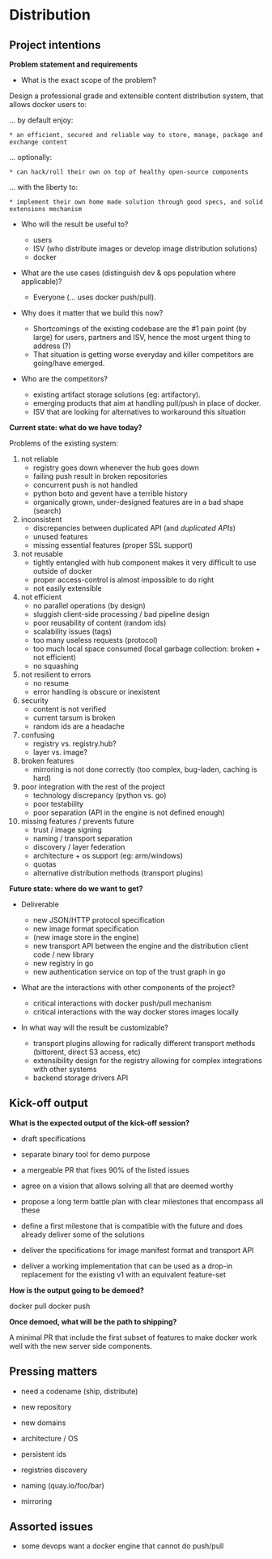 Distribution
=========================

## Project intentions

**Problem statement and requirements**

* What is the exact scope of the problem?


Design a professional grade and extensible content distribution system, that allows docker users to:

... by default enjoy:

	* an efficient, secured and reliable way to store, manage, package and exchange content

... optionally:

	* can hack/roll their own on top of healthy open-source components

... with the liberty to:

	* implement their own home made solution through good specs, and solid extensions mechanism


* Who will the result be useful to?

	* users
	* ISV (who distribute images or develop image distribution solutions)
	* docker

* What are the use cases (distinguish dev & ops population where applicable)?

	* Everyone (... uses docker push/pull).

* Why does it matter that we build this now?

	* Shortcomings of the existing codebase are the #1 pain point (by large) for users, partners and ISV, hence the most urgent thing to address (?)
	* That situation is getting worse everyday and killer competitors are going/have emerged. 

* Who are the competitors?

	* existing artifact storage solutions (eg: artifactory).
	* emerging products that aim at handling pull/push in place of docker.
	* ISV that are looking for alternatives to workaround this situation

**Current state: what do we have today?**

Problems of the existing system:

1. not reliable
	* registry goes down whenever the hub goes down
	* failing push result in broken repositories
	* concurrent push is not handled
	* python boto and gevent have a terrible history
	* organically grown, under-designed features are in a bad shape (search)
2. inconsistent
	* discrepancies between duplicated API (and *duplicated APIs*)
	* unused features
	* missing essential features (proper SSL support)
3. not reusable
	* tightly entangled with hub component makes it very difficult to use outside of docker
 	* proper access-control is almost impossible to do right
 	* not easily extensible
4. not efficient
	* no parallel operations (by design)
	* sluggish client-side processing / bad pipeline design
	* poor reusability of content (random ids)
	* scalability issues (tags)
	* too many useless requests (protocol)
	* too much local space consumed (local garbage collection: broken + not efficient)
	* no squashing
5. not resilient to errors
	* no resume
	* error handling is obscure or inexistent
6. security
	* content is not verified
	* current tarsum is broken 
	* random ids are a headache
7. confusing
	* registry vs. registry.hub?
	* layer vs. image?
8. broken features
	* mirroring is not done correctly (too complex, bug-laden, caching is hard)
9. poor integration with the rest of the project
	* technology discrepancy (python vs. go)
	* poor testability
	* poor separation (API in the engine is not defined enough)
10. missing features / prevents future
	* trust / image signing
	* naming / transport separation
	* discovery / layer federation
	* architecture + os support (eg: arm/windows)
	* quotas
	* alternative distribution methods (transport plugins)

**Future state: where do we want to get?**

* Deliverable
	* new JSON/HTTP protocol specification
	* new image format specification
	* (new image store in the engine)
	* new transport API between the engine and the distribution client code / new library
	* new registry in go
	* new authentication service on top of the trust graph in go

* What are the interactions with other components of the project?
	* critical interactions with docker push/pull mechanism
	* critical interactions with the way docker stores images locally

* In what way will the result be customizable?
	* transport plugins allowing for radically different transport methods (bittorent, direct S3 access, etc)
	* extensibility design for the registry allowing for complex integrations with other systems
	* backend storage drivers API


## Kick-off output

**What is the expected output of the kick-off session?**

* draft specifications
* separate binary tool for demo purpose
* a mergeable PR that fixes 90% of the listed issues


* agree on a vision that allows solving all that are deemed worthy
* propose a long term battle plan with clear milestones that encompass all these
* define a first milestone that is compatible with the future and does already deliver some of the solutions
* deliver the specifications for image manifest format and transport API
* deliver a working implementation that can be used as a drop-in replacement for the existing v1 with an equivalent feature-set

**How is the output going to be demoed?**

docker pull
docker push

**Once demoed, what will be the path to shipping?**

A minimal PR that include the first subset of features to make docker work well with the new server side components.

## Pressing matters

 * need a codename (ship, distribute)
 * new repository
 * new domains

 * architecture / OS
 * persistent ids
 * registries discovery
 * naming (quay.io/foo/bar)
 * mirroring



## Assorted issues

 * some devops want a docker engine that cannot do push/pull

